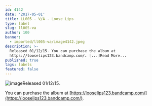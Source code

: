 ```yaml
---
id: 4142
date: '2017-05-01'
title: LL005 - V/A - Loose Lips
type: label
slug: ll005-va
author: 100
banner:
  - imported/ll005-va/image4142.jpeg
description: >-
  Released 01/12/15. You can purchase the album at
  https://looselips123.bandcamp.com/. [...]Read More...
published: true
tags: labels
featured: false
---
```

![image](../imported/ll005-va/image4142.jpeg)Released 01/12/15.

You can purchase the album at [https://looselips123.bandcamp.com/](https://looselips123.bandcamp.com/).